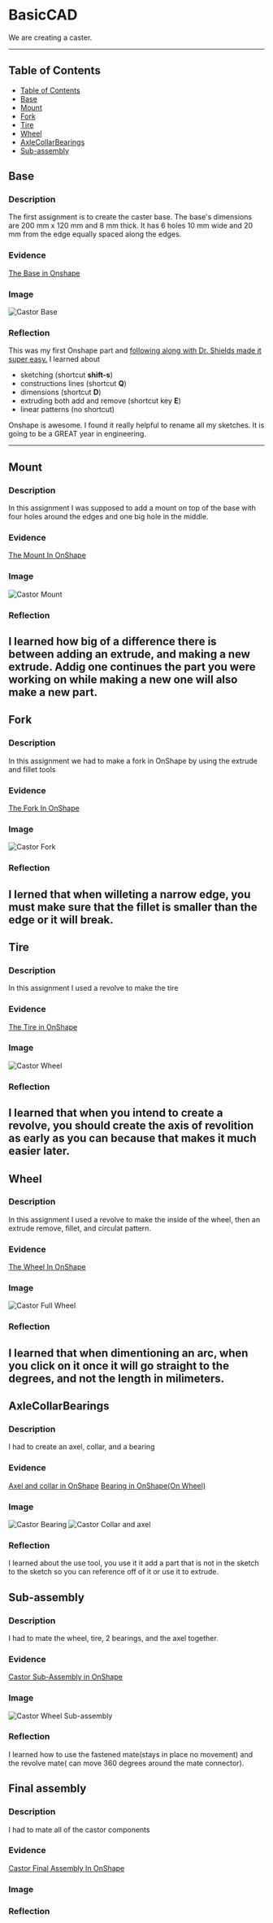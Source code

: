 # BasicCAD

We are creating a caster.

---
## Table of Contents
* [Table of Contents](#Table-of-Contents)
* [Base](#Base)
* [Mount](#Mount)
* [Fork](#Fork)
* [Tire](#Tire)
* [Wheel](#Wheel)
* [AxleCollarBearings](#AxleCollarBearings)
* [Sub-assembly](#Sub-assembly)

## Base

### Description

The first assignment is to create the caster base.  The base's dimensions are 200 mm x 120 mm and 8 mm thick.  It has 6 holes 10 mm wide and 20 mm from the edge equally spaced along the edges.

### Evidence
[The Base in Onshape](https://cvilleschools.onshape.com/documents/3e6c82eacf231e6fc3a24dc4/w/3e0f7c82c7beb2b477b70da0/e/6babba573028186e7d29a7ce)

### Image
![Castor Base](https://user-images.githubusercontent.com/60944377/95152897-f8e62380-0742-11eb-967e-9998e1057492.PNG)



### Reflection

This was my first Onshape part and [following along with Dr. Shields made it super easy.](https://www.youtube.com/watch?v=93BFUD-HAG8&feature=emb_title&scrlybrkr=5670f0b4)  I learned about 
* sketching (shortcut **shift-s**)
* constructions lines (shortcut **Q**)
* dimensions (shortcut **D**)
* extruding both add and remove (shortcut key **E**)
* linear patterns (no shortcut)

Onshape is awesome.  I found it really helpful to rename all my sketches.  It is going to be a GREAT year in engineering.

---


## Mount

### Description
In this assignment I was supposed to add a mount on top of the base with four holes around the edges and one big hole in the middle.
### Evidence
[The Mount In OnShape](https://cvilleschools.onshape.com/documents/3e6c82eacf231e6fc3a24dc4/w/3e0f7c82c7beb2b477b70da0/e/6babba573028186e7d29a7ce)
### Image
![Castor Mount](https://user-images.githubusercontent.com/60944377/95152961-1c10d300-0743-11eb-9421-91bfc1274488.PNG)
### Reflection
I learned how big of a difference there is between adding an extrude, and making a new extrude. Addig one continues the part you were working on while making a new one will also make a new part.
---


## Fork

### Description
In this assignment we had to make a fork in OnShape by using the extrude and fillet tools
### Evidence
[The Fork In OnShape](https://cvilleschools.onshape.com/documents/fd974398d3ba5cfc9a5272f2/w/61264d3b32e3a84d60427bfd/e/c3d57ebbaba4c7ca286b1d61)
### Image
![Castor Fork](https://user-images.githubusercontent.com/60944377/95152972-2206b400-0743-11eb-951b-c13bb83265b0.PNG)
### Reflection
I lerned that when willeting a narrow edge, you must make sure that the fillet is smaller than the edge or it will break.
---


## Tire

### Description
In this assignment I used a revolve to make the tire
### Evidence
[The Tire in OnShape](https://cvilleschools.onshape.com/documents/1666107d4d8f422ac9b14e1b/w/1ddb882b394ccd5150063f20/e/b488287cb162dc6cf1d3893a)
### Image
![Castor Wheel](https://user-images.githubusercontent.com/60944377/95152975-24690e00-0743-11eb-9b36-072208a2dcc7.PNG)

### Reflection
I learned that when you intend to create a revolve, you should create the axis of revolition as early as you can because that makes it much easier later.
---


## Wheel

### Description
In this assignment I used a revolve to make the inside of the wheel, then an extrude remove, fillet, and circulat pattern.
### Evidence
[The Wheel In OnShape](https://cvilleschools.onshape.com/documents/14f8846804e6cfe3115d821e/w/904640173c5e413f98725e8f/e/53ddb636a013a9a5774b85b2)
### Image
![Castor Full Wheel](https://user-images.githubusercontent.com/60944377/95152981-2632d180-0743-11eb-810a-1b7cee4962be.PNG)


### Reflection
I learned that when dimentioning an arc, when you click on it once it will go straight to the degrees, and not the length in milimeters.
---


## AxleCollarBearings

### Description
I had to create an axel, collar, and a bearing
### Evidence
[Axel and collar in OnShape](https://cvilleschools.onshape.com/documents/579d1b8dc89325812513684d/w/9234c6380c76c0c94228bd79/e/42373cf8172f83b39376ce98)
[Bearing in OnShape(On Wheel)](https://cvilleschools.onshape.com/documents/14f8846804e6cfe3115d821e/w/904640173c5e413f98725e8f/e/6c0d523274749b842f7a1df3)
### Image
![Castor Bearing](https://user-images.githubusercontent.com/60944377/95271362-8e8cbc00-07f2-11eb-8271-fb5fdc9e7a5b.PNG)
![Castor Collar and axel](https://user-images.githubusercontent.com/60944377/95271368-8fbde900-07f2-11eb-8676-2cc00267c1ec.PNG)
### Reflection
I learned about the use tool, you use it it add a part that is not in the sketch to the sketch so you can reference off of it or use it to extrude.


## Sub-assembly

### Description
I had to mate the wheel, tire, 2 bearings, and the axel together.
### Evidence
[Castor Sub-Assembly in OnShape](https://cvilleschools.onshape.com/documents/3e42400eada5f8ded86cd75a/w/0cb3debadb133053fd0977fe/e/26db150056c374b4054d2b4f)
### Image
![Castor Wheel Sub-assembly](https://user-images.githubusercontent.com/60944377/95364100-410d5f00-0885-11eb-9eb8-a09eac98ecc5.PNG)
### Reflection
I learned how to use the fastened mate(stays in place no movement) and the revolve mate( can move 360 degrees around the mate connector).


## Final assembly

### Description
I had to mate all of the castor components 
### Evidence
[Castor Final Assembly In OnShape](https://cvilleschools.onshape.com/documents/9749b8c4712001c57117e611/w/26bd8206d4f0d0a866f031d5/e/40cb58c91a5661ae048e74e1)
### Image

### Reflection
